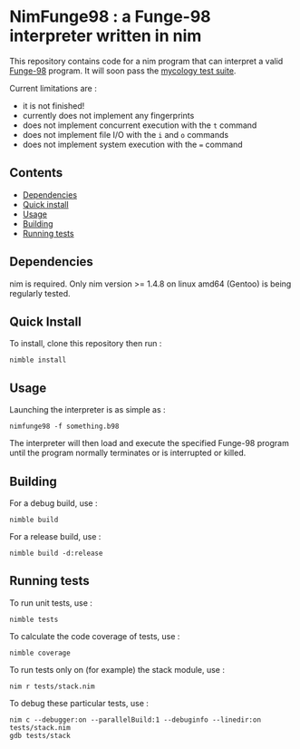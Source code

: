# NimFunge98 : a Funge-98 interpreter written in nim

This repository contains code for a nim program that can interpret a valid [Funge-98](https://github.com/catseye/Funge-98/blob/master/doc/funge98.markdown) program. It will soon pass the [mycology test suite](https://github.com/Deewiant/Mycology).

Current limitations are :
- it is not finished!
- currently does not implement any fingerprints
- does not implement concurrent execution with the `t` command
- does not implement file I/O with the `i` and `o` commands
- does not implement system execution with the `=` command

## Contents

- [Dependencies](#dependencies)
- [Quick install](#quick-install)
- [Usage](#usage)
- [Building](#building)
- [Running tests](#running-tests)

## Dependencies

nim is required. Only nim version >= 1.4.8 on linux amd64 (Gentoo) is being regularly tested.

## Quick Install

To install, clone this repository then run :
```
nimble install
```

## Usage

Launching the interpreter is as simple as :
```
nimfunge98 -f something.b98
```

The interpreter will then load and execute the specified Funge-98 program until the program normally terminates or is interrupted or killed.

## Building

For a debug build, use :
```
nimble build
```

For a release build, use :
```
nimble build -d:release
```

## Running tests

To run unit tests, use :
```
nimble tests
```

To calculate the code coverage of tests, use :
```
nimble coverage
```

To run tests only on (for example) the stack module, use :
```
nim r tests/stack.nim
```

To debug these particular tests, use :
```
nim c --debugger:on --parallelBuild:1 --debuginfo --linedir:on tests/stack.nim
gdb tests/stack
```
